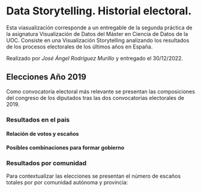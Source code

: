 # Data Storytelling. Historial electoral.

Esta viasualización corresponde a un entregable de la segunda práctica de la asignatura Visualización de Datos del Máster en Ciencia de Datos de la UOC. Consiste en una Visualización Storytelling analizando los resultados de los procesos electorales de los últimos años en España.

Realizado por *José Ángel Rodríguez Murillo* y entregado el 30/12/2022.

## Elecciones Año 2019

Como convocatoria electoral más relevante se presentan las composiciones del congreso de los diputados tras las dos convocatorias electorales de 2019.

### Resultados en el país

<div class="flourish-embed flourish-parliament" data-src="visualisation/12292558"><script src="https://public.flourish.studio/resources/embed.js"></script></div>
<div class="flourish-embed flourish-chart" data-src="visualisation/12299678"><script src="https://public.flourish.studio/resources/embed.js"></script></div>
<div class="flourish-embed flourish-chart" data-src="visualisation/12300092"><script src="https://public.flourish.studio/resources/embed.js"></script></div>

#### Relación de votos y escaños

<div class="flourish-embed flourish-slope" data-src="visualisation/12307283"><script src="https://public.flourish.studio/resources/embed.js"></script></div>

#### Posibles combinaciones para formar gobierno

<div class="flourish-embed flourish-chart" data-src="visualisation/12307805"><script src="https://public.flourish.studio/resources/embed.js"></script></div>

### Resultados por comunidad
Para contextualizar las elecciones se presentan el número de escaños totales por por comunidad autónoma y provincia:

<div class="flourish-embed flourish-chart" data-src="visualisation/12292210"><script src="https://public.flourish.studio/resources/embed.js"></script></div><div class="flourish-embed flourish-chart" data-src="visualisation/12292373"><script src="https://public.flourish.studio/resources/embed.js"></script></div>

<div class="flourish-embed flourish-map" data-src="visualisation/12293525"><script src="https://public.flourish.studio/resources/embed.js"></script></div>
<div class="flourish-embed flourish-chart" data-src="visualisation/12299790"><script src="https://public.flourish.studio/resources/embed.js"></script></div>



